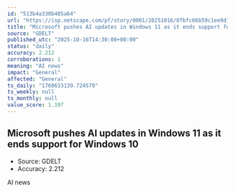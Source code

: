 ```yaml
---
id: "513b4a330b405a64"
url: "https://isp.netscape.com/pf/story/0001/20251016/8fbfc66b59c1ee9d15e0af856d29f52d"
title: "Microsoft pushes AI updates in Windows 11 as it ends support for Windows 10"
source: "GDELT"
published_utc: "2025-10-16T14:30:00+00:00"
status: "daily"
accuracy: 2.212
corroborations: 1
meaning: "AI news"
impact: "General"
affected: "General"
ts_daily: "1760633139.724579"
ts_weekly: null
ts_monthly: null
value_score: 1.197
---
```

## Microsoft pushes AI updates in Windows 11 as it ends support for Windows 10

- Source: GDELT
- Accuracy: 2.212

AI news
